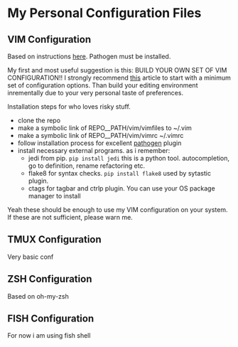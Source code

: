 My Personal Configuration Files
===============================

VIM Configuration
-----------------
Based on instructions [here](http://haridas.in/vim-as-your-ide.html). Pathogen
must be installed.

My first and most useful suggestion is this: BUILD YOUR OWN SET OF VIM
CONFIGURATION!! I strongly recommend [this](http://mislav.uniqpath.com/2011/12/vim-revisited/) article to start with a minimum
set of configuration options. Than build your editing environment inrementally
due to your very personal taste of preferences. 

Installation steps for who loves risky stuff.

- clone the repo 
- make a symbolic link of REPO__PATH/vim/vimfiles to ~/.vim
- make a symbolic link of REPO__PATH/vim/vimrc ~/.vimrc
- follow installation process for excellent [pathogen](https://github.com/tpope/vim-pathogen) plugin
- install necessary external programs. as i remember:
    - jedi from pip. `pip install jedi` this is a python tool. autocompletion,
      go to definition, rename refactoring etc.
    - flake8 for syntax checks. `pip install flake8` used by sytastic plugin. 
    - ctags for tagbar and ctrlp plugin. You can use your OS package manager to
install

Yeah these should be enough to use my VIM configuration on your system. If
these are not sufficient, please warn me.

TMUX Configuration
------------------
Very basic conf

ZSH Configuration
-----------------
Based on oh-my-zsh

FISH Configuration
------------------
For now i am using fish shell
